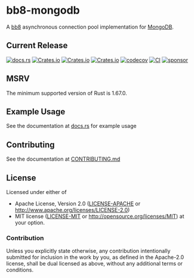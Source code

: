 # bb8-mongodb
A [bb8](https://docs.rs/bb8) asynchronous connection pool implementation for [MongoDB](https://www.mongodb.com/).

## Current Release
[![docs.rs](https://docs.rs/bb8-mongodb/badge.svg)](https://docs.rs/bb8-mongodb)
[![Crates.io](https://img.shields.io/crates/v/bb8-mongodb.svg)](https://crates.io/crates/bb8-mongodb)
[![Crates.io](https://img.shields.io/crates/l/bb8-mongodb.svg)](https://crates.io/crates/bb8-mongodb)
[![Crates.io](https://img.shields.io/crates/d/bb8-mongodb.svg)](https://crates.io/crates/bb8-mongodb)
[![codecov](https://codecov.io/gh/rustyhorde/bb8-mongodb/branch/master/graph/badge.svg?token=cBXro7o2UN)](https://codecov.io/gh/rustyhorde/bb8-mongodb)
[![CI](https://github.com/rustyhorde/bb8-mongodb/actions/workflows/main.yml/badge.svg)](https://github.com/rustyhorde/bb8-mongodb/actions)
[![sponsor](https://img.shields.io/github/sponsors/crazysacx?logo=github-sponsors)](https://github.com/sponsors/CraZySacX)

## MSRV
The minimum supported version of Rust is 1.67.0.
## Example Usage
See the documentation at [docs.rs](https://docs.rs/bb8-mongodb) for example usage

## Contributing
See the documentation at [CONTRIBUTING.md](CONTRIBUTING.md)

## License

Licensed under either of
 * Apache License, Version 2.0 ([LICENSE-APACHE](LICENSE-APACHE) or http://www.apache.org/licenses/LICENSE-2.0)
 * MIT license ([LICENSE-MIT](LICENSE-MIT) or http://opensource.org/licenses/MIT)
at your option.

### Contribution

Unless you explicitly state otherwise, any contribution intentionally submitted
for inclusion in the work by you, as defined in the Apache-2.0 license, shall be dual licensed as above, without any
additional terms or conditions.
